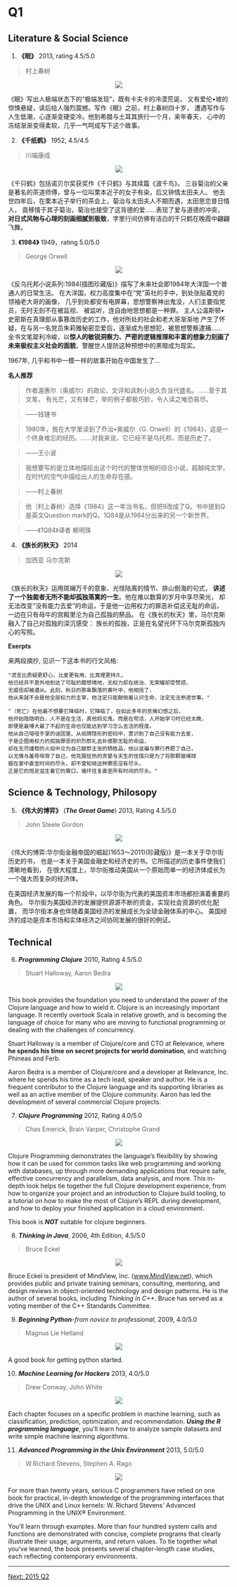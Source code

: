 # Q1
## Literature & Social Science
1. **《眠》** 2013, rating 4.5/5.0

  > 村上春树

  <p align="center"><img src="images/mian_cscs.jpg"/></p>

  《眠》写出人极端状态下的“极端发现”，既有卡夫卡的冷漠荒诞，
  又有爱伦•坡的惊悚悬疑，读后给人强烈震撼。写作《眠》之前，村上春树四十岁，
  遭遇写作与人生低潮，心逐渐变硬变冷。他到希腊与土耳其旅行一个月，来年春天，
  心中的冻结渐渐变得柔软，几乎一气呵成写下这个故事。


2. **《千纸鹤》** 1952, 4.5/4.5

  > 川端康成

  <p align="center"><img src="images/qzh_cdkc.jpg"/></p>

  《千只鹤》包括诺贝尔奖获奖作《千只鹤》与其续篇《波千鸟》。
  三谷菊治的父亲是著名的茶道师傅，曾与一位叫栗本近子的女子有染，后又钟情太田夫人。
  他去世四年后，在栗本近子举行的茶会上，菊治与太田夫人不期而遇，太田思恋昔日情人，
  竟移情于其子菊治，菊治也接受了这背德的爱……表现了爱与道德的冲突，
  **对日式风物与心理的刻画细腻到极致**，字里行间仿佛有洁白的千只鹤在晚霞中翩翩飞舞。

3. **《1984》** 1949，rating 5.0/5.0

  > George Orwell

  <p align="center"><img src="images/1984.jpg"/></p>

  《反乌托邦小说系列:1984(插图珍藏版)》描写了未来社会即1984年大洋国一个普通人的日常生活。
  在大洋国，权力高度集中在“党”英社的手中，到处张贴着党的领袖老大哥的画像，
  几乎到处都安有电屏幕，思想警察神出鬼没，人们主要指党员，无时无刻不在被监视、
  被监听，连自由地思想都是一种罪。
  主人公温斯顿•史密斯在真理部从事篡改历史的工作，他对所处的社会和老大哥渐渐地
  产生了怀疑，在与另一名党员朱莉雅秘密恋爱后，逐渐成为思想犯，被思想警察逮捕……
  全书文笔犀利冷峻，以**惊人的敏锐洞察力、严密的逻辑推理和丰富的想象力刻画了
  未来极权主义社会的面貌**，警醒世人提防这种预想中的黑暗成为现实。

  1967年, 几乎和书中一模一样的故事开始在中国发生了...

  **名人推荐**

  > 作者渥惠尔（奥威尔）的政论、文评和讽刺小说久负当代盛名。……至于其文笔，
有光芒，又有锋芒，举的例子都极巧妙，令人读之唯恐易尽。

  > ——钱锺书

  > 1980年，我在大学里读到了乔治•奥威尔（G. Orwell）的《1984》，这是一个终身难忘的经历。……对我来说，它已经不是乌托邦，而是历史了。

  > ——王小波

  > 我想要写的是立体地描绘出这个时代的整体世相的综合小说，超越纯文学，
    在时代的空气中描绘出人的生命存在感。

  > ——村上春树

  > 他（村上春树）选择《1984》这一年当书名，但把9改成了Q。书中提到Q是英文Question mark的Q。1Q84是从1984分出来的另一个新世界。

  > ——《1Q84》译者 赖明珠

4. **《族长的秋天》** 2014

  > 加西亚 马尔克斯

  <p align="center"><img src="images/Garcia_Marquez.jpg"/></p>

  《族长的秋天》运用斑斓万千的意象、光怪陆离的情节、排山倒海的句式，
  **讲述了一个独裁者无所不能却孤独落寞的一生**。他在难以数算的岁月中享尽荣光，
  却无法改变“没有能力去爱”的命运，于是他一边用权力的罪恶补偿这无耻的命运，
  一边在只有母牛的宫殿里沦为自己孤独的祭品。
  在《族长的秋天》里，马尔克斯融入了自己对孤独的深沉感受：
  族长的孤独，正是在名望光环下马尔克斯孤独内心的写照。

  **Exerpts**

  来两段摘抄, 见识一下这本书的行文风格:
  ```
  "谎言比质疑更舒心、比爱更有用、比真理更持久，
  他已经并不意外地到达了可耻的臆想境地，无权力却在统治、无荣耀却受赞颂、
  无威信却被遵从。此刻，秋日的那串飘落的黄叶中，他相信了，
  他从来就不会是他全部权力的主宰，他注定只能颠倒着认识生命，注定无法参透世事。"

  "（死亡）在他最不想要它降临时，它降临了，在如此多年的贫瘠幻想之后，
  他开始隐隐明白，人不是在生活，真他妈见鬼，而是在苟活，人开始学习时已经太晚，
  即便是最博大最了不起的生命也仅能达到学习怎么去活的程度。
  他从自己喑哑手掌的谜团里、从纸牌隐形的密码中，意识到了自己没有能力去爱，
  于是企图用权力的孤独罪恶的炽烈祭礼去补偿那无耻的命运，
  却在无尽燔祭的火焰中沦为自己献祭主张的牺牲品，他以诓骗与罪行养肥了自己，
  以无情与羞辱培育了自己，他克服狂热的贪婪与天生的怯懦只是为了将那颗玻璃球
  握在掌中直至时间的尽头，却不曾知晓这种罪恶没有尽头，
  正是它的饱足滋生着它的胃口，循环往复直至所有时间的尽头。"
  ```

## Science & Technology, Philosopy
5. **《伟大的博弈》** (***The Great Game***) 2013, Rating 4.5/5.0

  >  John Steele Gordon

  <p align="center"><img src="images/the_great_game.jpg"/></p>

  《伟大的博弈:华尔街金融帝国的崛起(1653～2011)(珍藏版)》是一本关于华尔街历史的书，
  也是一本关于美国金融史和经济史的书。它所描述的历史事件使我们清晰地看到，
  在很大程度上，华尔街推动美国从一个原始而单一的经济体成长为一个强大而复杂的经济体。

  在美国经济发展的每一个阶段中，以华尔街为代表的美国资本市场都扮演着重要的角色。
  华尔街为美国经济的发展提供源源不断的资金，实现社会资源的优化配置，
  而华尔街本身也伴随着美国经济的发展成长为全球金融体系的中心。
  美国经济的成功是资本市场和实体经济之间协同发展的很好的例证。

## Technical
6. ***Programming Clojure*** 2010, Rating 4.5/5.0

  > Stuart Halloway, Aaron Bedra

  <p align="center"><img src="images/programming_clojure.jpg"/></p>

  This book provides the foundation you need to understand the power of the
  Clojure language and how to wield it. Clojure is an increasingly important
  language. It recently overtook Scala in relative growth, and is becoming the
  language of choice for many who are moving to functional programming or
  dealing with the challenges of concurrency.

  Stuart Halloway is a member of Clojure/core and CTO at Relevance,
  where **he spends his time on secret projects for world domination**,
  and watching Phineas and Ferb.

  Aaron Bedra is a member of Clojure/core and a developer at Relevance, Inc.
  where he spends his time as a tech lead, speaker and author.
  He is a frequent contributor to the Clojure language and its supporting
  libraries as well as an active member of the Clojure community.
  Aaron has led the development of several commercial Clojure projects.

7. ***Clojure Programming*** 2012, Rating 4.0/5.0

  > Chas Emerick, Brain Varper, Christophe Grand

  <p align="center"><img src="images/clojure_programming.jpg"/></p>

  Clojure Programming demonstrates the language’s flexibility by showing how
  it can be used for common tasks like web programming and working with
  databases, up through more demanding applications that require safe,
  effective concurrency and parallelism, data analysis, and more.
  This in-depth look helps tie together the full Clojure development experience,
  from how to organize your project and an introduction to Clojure build tooling,
  to a tutorial on how to make the most of Clojure’s REPL during development,
  and how to deploy your finished application in a cloud environment.

  This book is ***NOT*** suitable for clojure beginners.

8. ***Thinking in Java***, 2006, 4th Edition, 4.5/5.0

  > Bruce Eckel

  <p align="center"><img src="images/thinking_in_java.jpg"/></p>

  Bruce Eckel is president of MindView, Inc. (www.MindView.net),
  which provides public and private training seminars, consulting, mentoring,
  and design reviews in object-oriented technology and design patterns.
  He is the author of several books, including *Thinking in C++*.
  Bruce has served as a voting member of the C++ Standards Committee.

9. ***Beginning Python***-*from novice to professional*, 2009, 4.0/5.0

  > Magnus Lie Hetland

  <p align="center"><img src="images/beginning_python_magnus.jpg"/></p>

  A good book for getting python started.

10. ***Machine Learning for Hackers*** 2013, 4.0/5.0

  >  Drew Conway, John White

  <p align="center"><img src="images/machine_learning_for_hackers.jpg"/></p>

  Each chapter focuses on a specific problem in machine learning, such as
  classification, prediction, optimization, and recommendation.  ***Using the R
  programming language***, you’ll learn how to analyze sample datasets and write
  simple machine learning algorithms.

11. ***Advanced Programming in the Unix Environment*** 2013, 5.0/5.0

  > W.Richard Stevens, Stephen A. Rago

  <p align="center"><img src="images/apue_3rd_edition.jpg"/></p>

  For more than twenty years, serious C programmers have relied on one book
  for practical, in-depth knowledge of the programming interfaces that drive
  the UNIX and Linux kernels: W. Richard Stevens’ Advanced Programming
  in the UNIX® Environment.

  You’ll learn through examples.
  More than four hundred system calls and functions are demonstrated with
  concise, complete programs that clearly illustrate their usage, arguments,
  and return values. To tie together what you’ve learned, the book presents
  several chapter-length case studies, each reflecting contemporary environments.


---------------------------------
  [Next: 2015 Q2](2015_Q2.md)
